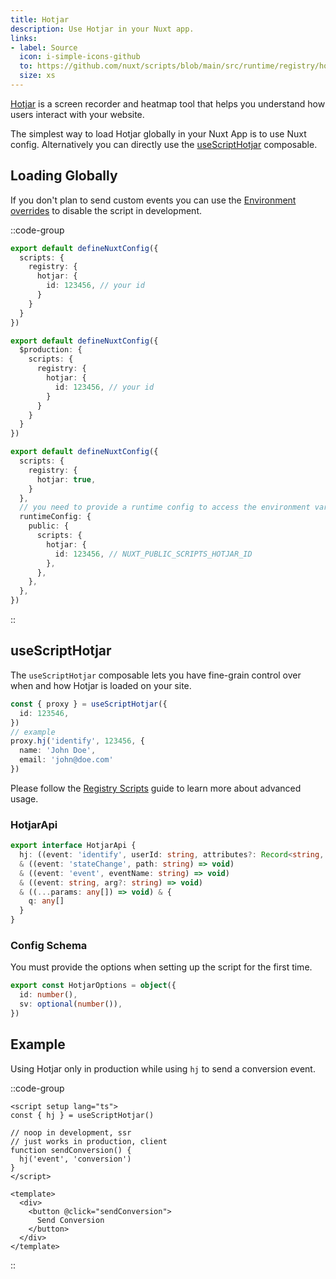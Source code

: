 ```yaml
---
title: Hotjar
description: Use Hotjar in your Nuxt app.
links:
- label: Source
  icon: i-simple-icons-github
  to: https://github.com/nuxt/scripts/blob/main/src/runtime/registry/hotjar.ts
  size: xs
---
```


[Hotjar](https://www.hotjar.com/) is a screen recorder and heatmap tool that helps you understand how users interact with your website.

The simplest way to load Hotjar globally in your Nuxt App is to use Nuxt config. Alternatively you can directly
use the [useScriptHotjar](#useScriptHotjar) composable.

## Loading Globally

If you don't plan to send custom events you can use the [Environment overrides](https://nuxt.com/docs/getting-started/configuration#environment-overrides) to
disable the script in development.

::code-group

```ts [Always enabled]
export default defineNuxtConfig({
  scripts: {
    registry: {
      hotjar: {
        id: 123456, // your id
      }
    }
  }
})
```

```ts [Production only]
export default defineNuxtConfig({
  $production: {
    scripts: {
      registry: {
        hotjar: {
          id: 123456, // your id
        }
      }
    }
  }
})
```


```ts [Environment Variables]
export default defineNuxtConfig({
  scripts: {
    registry: {
      hotjar: true,
    }
  },
  // you need to provide a runtime config to access the environment variables
  runtimeConfig: {
    public: {
      scripts: {
        hotjar: {
          id: 123456, // NUXT_PUBLIC_SCRIPTS_HOTJAR_ID
        },
      },
    },
  },
})
```

::

## useScriptHotjar

The `useScriptHotjar` composable lets you have fine-grain control over when and how Hotjar is loaded on your site.

```ts
const { proxy } = useScriptHotjar({
  id: 123546,
})
// example
proxy.hj('identify', 123456, {
  name: 'John Doe',
  email: 'john@doe.com'
})
```

Please follow the [Registry Scripts](/docs/guides/registry-scripts) guide to learn more about advanced usage.

### HotjarApi

```ts
export interface HotjarApi {
  hj: ((event: 'identify', userId: string, attributes?: Record<string, any>) => void)
  & ((event: 'stateChange', path: string) => void)
  & ((event: 'event', eventName: string) => void)
  & ((event: string, arg?: string) => void)
  & ((...params: any[]) => void) & {
    q: any[]
  }
}
```

### Config Schema

You must provide the options when setting up the script for the first time.

```ts
export const HotjarOptions = object({
  id: number(),
  sv: optional(number()),
})
```

## Example

Using Hotjar only in production while using `hj` to send a conversion event.

::code-group

```vue [ConversionButton.vue]
<script setup lang="ts">
const { hj } = useScriptHotjar()

// noop in development, ssr
// just works in production, client
function sendConversion() {
  hj('event', 'conversion')
}
</script>

<template>
  <div>
    <button @click="sendConversion">
      Send Conversion
    </button>
  </div>
</template>
```


::
